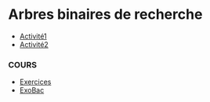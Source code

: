 # Arbres binaires de recherche
* [Activité1](https://notebook.basthon.fr/?from=https://raw.githubusercontent.com/thfruchart/tnsi/main/09/Act1_ABR.ipynb)
* [Activité2](https://notebook.basthon.fr/?from=https://raw.githubusercontent.com/thfruchart/tnsi/main/09/Act2_ABR.ipynb)

### COURS

* [Exercices](https://notebook.basthon.fr/?from=https://raw.githubusercontent.com/thfruchart/tnsi/main/09/EXERCICES_ABR.ipynb)
* [ExoBac](BAC-21-MCL2-EXO3.pdf)
